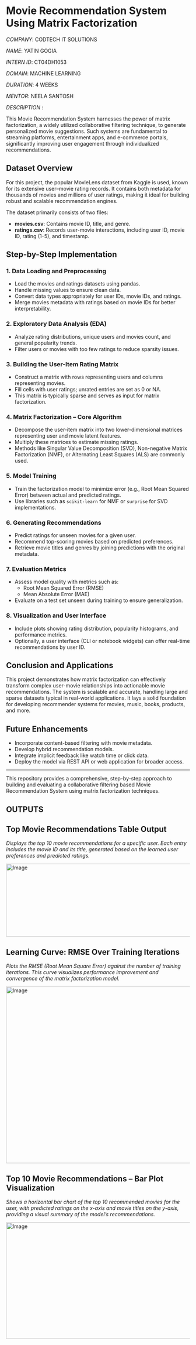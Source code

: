 # Movie Recommendation System Using Matrix Factorization

*COMPANY*: CODTECH IT SOLUTIONS

*NAME*: YATIN GOGIA

*INTERN ID*: CT04DH1053

*DOMAIN*: MACHINE LEARNING

*DURATION*: 4 WEEKS

*MENTOR*: NEELA SANTOSH

*DESCRIPTION* :

This Movie Recommendation System harnesses the power of matrix factorization, a widely utilized collaborative filtering technique, to generate personalized movie suggestions. Such systems are fundamental to streaming platforms, entertainment apps, and e-commerce portals, significantly improving user engagement through individualized recommendations.

## Dataset Overview

For this project, the popular MovieLens dataset from Kaggle is used, known for its extensive user–movie rating records. It contains both metadata for thousands of movies and millions of user ratings, making it ideal for building robust and scalable recommendation engines.

The dataset primarily consists of two files:

- **movies.csv**: Contains movie ID, title, and genre.
- **ratings.csv**: Records user-movie interactions, including user ID, movie ID, rating (1–5), and timestamp.

## Step-by-Step Implementation

### 1. Data Loading and Preprocessing

- Load the movies and ratings datasets using pandas.
- Handle missing values to ensure clean data.
- Convert data types appropriately for user IDs, movie IDs, and ratings.
- Merge movies metadata with ratings based on movie IDs for better interpretability.

### 2. Exploratory Data Analysis (EDA)

- Analyze rating distributions, unique users and movies count, and general popularity trends.
- Filter users or movies with too few ratings to reduce sparsity issues.

### 3. Building the User-Item Rating Matrix

- Construct a matrix with rows representing users and columns representing movies.
- Fill cells with user ratings; unrated entries are set as 0 or NA.
- This matrix is typically sparse and serves as input for matrix factorization.

### 4. Matrix Factorization – Core Algorithm

- Decompose the user-item matrix into two lower-dimensional matrices representing user and movie latent features.
- Multiply these matrices to estimate missing ratings.
- Methods like Singular Value Decomposition (SVD), Non-negative Matrix Factorization (NMF), or Alternating Least Squares (ALS) are commonly used.

### 5. Model Training

- Train the factorization model to minimize error (e.g., Root Mean Squared Error) between actual and predicted ratings.
- Use libraries such as `scikit-learn` for NMF or `surprise` for SVD implementations.

### 6. Generating Recommendations

- Predict ratings for unseen movies for a given user.
- Recommend top-scoring movies based on predicted preferences.
- Retrieve movie titles and genres by joining predictions with the original metadata.

### 7. Evaluation Metrics

- Assess model quality with metrics such as:
  - Root Mean Squared Error (RMSE)
  - Mean Absolute Error (MAE)
- Evaluate on a test set unseen during training to ensure generalization.

### 8. Visualization and User Interface

- Include plots showing rating distribution, popularity histograms, and performance metrics.
- Optionally, a user interface (CLI or notebook widgets) can offer real-time recommendations by user ID.

## Conclusion and Applications

This project demonstrates how matrix factorization can effectively transform complex user-movie relationships into actionable movie recommendations. The system is scalable and accurate, handling large and sparse datasets typical in real-world applications. It lays a solid foundation for developing recommender systems for movies, music, books, products, and more.

## Future Enhancements

- Incorporate content-based filtering with movie metadata.
- Develop hybrid recommendation models.
- Integrate implicit feedback like watch time or click data.
- Deploy the model via REST API or web application for broader access.

---

This repository provides a comprehensive, step-by-step approach to building and evaluating a collaborative filtering based Movie Recommendation System using matrix factorization techniques.
## OUTPUTS
## Top Movie Recommendations Table Output

_Displays the top 10 movie recommendations for a specific user. Each entry includes the movie ID and its title, generated based on the learned user preferences and predicted ratings._

<img width="610" height="199" alt="Image" src="https://github.com/user-attachments/assets/39f97eee-c8e8-4476-bd96-6ac771994501" />

## Learning Curve: RMSE Over Training Iterations

_Plots the RMSE (Root Mean Square Error) against the number of training iterations. This curve visualizes performance improvement and convergence of the matrix factorization model._

<img width="799" height="483" alt="Image" src="https://github.com/user-attachments/assets/869c3308-05a9-44a2-ba9f-6d632b9b652e" />

## Top 10 Movie Recommendations – Bar Plot Visualization

_Shows a horizontal bar chart of the top 10 recommended movies for the user, with predicted ratings on the x-axis and movie titles on the y-axis, providing a visual summary of the model’s recommendations._

<img width="1002" height="318" alt="Image" src="https://github.com/user-attachments/assets/e5fece9e-5622-499b-91cd-9af4e7ac1ebf" />




